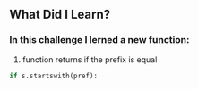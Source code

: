 ## What Did I Learn?

### In this challenge I lerned a new function:

1. function returns if the prefix is ​​equal
```python
if s.startswith(pref):
```